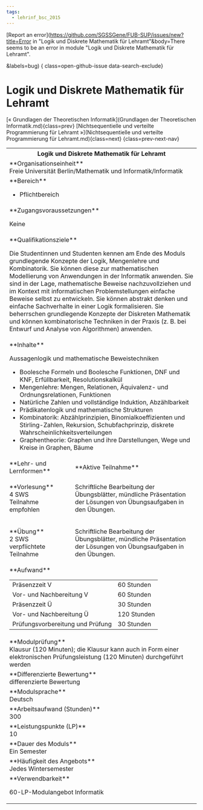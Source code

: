 ```yaml
---
tags:
  - lehrinf_bsc_2015
---
```

[Report an error](https://github.com/SGSSGene/FUB-SUP/issues/new?title=Error in "Logik und Diskrete Mathematik für Lehramt"&body=There seems to be an error in module "Logik und Diskrete Mathematik für Lehramt".

<Describe here a slightly more detailed description of what is wrong>&labels=bug)
{ class=open-github-issue data-search-exclude}

# Logik und Diskrete Mathematik für Lehramt

[« Grundlagen der Theoretischen Informatik](Grundlagen der Theoretischen Informatik.md){class=prev}
[Nichtsequentielle und verteilte Programmierung für Lehramt »](Nichtsequentielle und verteilte Programmierung für Lehramt.md){class=next}
{class=prev-next-nav}

<table markdown id="moduledesc">
<tr markdown class="moduledesc_head"><th colspan="2">Logik und Diskrete Mathematik für Lehramt </th></tr>
<tr markdown><td colspan="2">**Organisationseinheit**   <br>Freie Universität Berlin/Mathematik und Informatik/Informatik</td></tr>

<tr markdown><td colspan="2">**Bereich**<br>


- Pflichtbereich

</td></tr>

<tr markdown><td colspan="2">**Zugangsvoraussetzungen** <br>

Keine


</td></tr>
<tr markdown><td colspan="2">**Qualifikationsziele**    <br>

Die Studentinnen und Studenten kennen am Ende des Moduls grundlegende
Konzepte der Logik, Mengenlehre und Kombinatorik. Sie können diese zur
mathematischen Modellierung von Anwendungen in der Informatik anwenden. Sie
sind in der Lage, mathematische Beweise nachzuvollziehen und im Kontext mit
informatischen Problemstellungen einfache Beweise selbst zu entwickeln. Sie
können abstrakt denken und einfache Sachverhalte in einer Logik
formalisieren. Sie beherrschen grundlegende Konzepte der Diskreten
Mathematik und können kombinatorische Techniken in der Praxis (z. B. bei
Entwurf und Analyse von Algorithmen) anwenden.


</td></tr>
<tr markdown><td colspan="2">**Inhalte**                <br>

Aussagenlogik und mathematische Beweistechniken

- Boolesche Formeln und Boolesche Funktionen, DNF und KNF, Erfüllbarkeit,
  Resolutionskalkül
- Mengenlehre: Mengen, Relationen, Äquivalenz- und Ordnungsrelationen,
  Funktionen
- Natürliche Zahlen und vollständige Induktion, Abzählbarkeit
- Prädikatenlogik und mathematische Strukturen
- Kombinatorik: Abzählprinzipien, Binomialkoeffizienten und Stirling-Zahlen,
  Rekursion, Schubfachprinzip, diskrete Wahrscheinlichkeitsverteilungen
- Graphentheorie: Graphen und ihre Darstellungen, Wege und Kreise in
  Graphen, Bäume


</td></tr>

<tr markdown><td>**Lehr- und Lernformen**</td><td>**Aktive Teilnahme**</td></tr>
<tr markdown><td> **Vorlesung** <br>4 SWS <br> Teilnahme empfohlen</td><td>

Schriftliche Bearbeitung der Übungsblätter, mündliche Präsentation der Lösungen von Übungsaufgaben in den Übungen.
</td></tr>
<tr markdown><td> **Übung** <br>2 SWS <br> verpflichtete Teilnahme</td><td>

Schriftliche Bearbeitung der Übungsblätter, mündliche Präsentation der Lösungen von Übungsaufgaben in den Übungen.
</td></tr>
<tr markdown><td colspan="2">**Aufwand**                <br>
<table class="aufwand_table">
<tr><td>Präsenzzeit V</td><td>60 Stunden</td></tr>
<tr><td>Vor- und Nachbereitung V</td><td>60 Stunden</td></tr>
<tr><td>Präsenzzeit Ü</td><td>30 Stunden</td></tr>
<tr><td>Vor- und Nachbereitung Ü</td><td>120 Stunden</td></tr>
<tr><td>Prüfungsvorbereitung und Prüfung</td><td>30 Stunden</td></tr>
</table>

</td></tr>
<tr markdown><td colspan="2">**Modulprüfung**             <br>Klausur (120 Minuten); die Klausur kann auch in Form einer elektronischen
Prüfungsleistung (120 Minuten) durchgeführt werden


</td></tr>
<tr markdown><td colspan="2">**Differenzierte Bewertung** <br>differenzierte Bewertung

</td></tr>
<tr markdown><td colspan="2">**Modulsprache**             <br>Deutsch</td></tr>
<tr markdown><td colspan="2">**Arbeitsaufwand (Stunden)** <br>300</td></tr>
<tr markdown><td colspan="2">**Leistungspunkte (LP)**     <br>10</td></tr>
<tr markdown><td colspan="2">**Dauer des Moduls**         <br>Ein Semester</td></tr>
<tr markdown><td colspan="2">**Häufigkeit des Angebots**  <br>Jedes Wintersemester</td></tr>
<tr markdown><td colspan="2">**Verwendbarkeit**           <br>

60-LP-Modulangebot Informatik


</td></tr>

</table>

